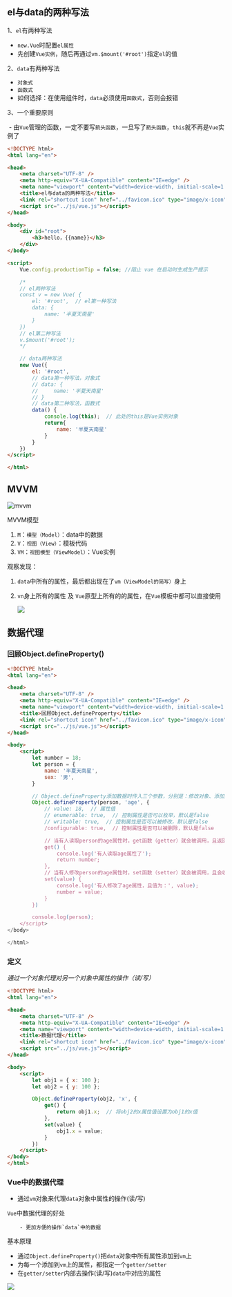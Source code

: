 ## el与data的两种写法

1、`el`有两种写法

 - `new.Vue`时配置`el属性`
 - 先创建`Vue实例`，随后再通过`vm.$mount('#root')`指定`el`的值

2、`data`有两种写法

 - `对象式`
 - `函数式`
 - 如何选择：在使用组件时，`data`必须使用`函数式`，否则会报错

3、一个重要原则

​	- 由`Vue`管理的函数，一定不要写`箭头函数`，一旦写了`箭头函数`，`this`就不再是`Vue`实例了

```html
<!DOCTYPE html>
<html lang="en">

<head>
    <meta charset="UTF-8" />
    <meta http-equiv="X-UA-Compatible" content="IE=edge" />
    <meta name="viewport" content="width=device-width, initial-scale=1.0" />
    <title>el与data的两种写法</title>
    <link rel="shortcut icon" href="../favicon.ico" type="image/x-icon" />
    <script src="../js/vue.js"></script>
</head>

<body>
    <div id="root">
        <h3>hello，{{name}}</h3>
    </div>
</body>

<script>
    Vue.config.productionTip = false; //阻止 vue 在启动时生成生产提示

    /*
    // el两种写法
    const v = new Vue( {
        el: '#root',  // el第一种写法
        data: {
            name: '半夏天南星'
        }
    })
    // el第二种写法
    v.$mount('#root');
    */

    // data两种写法
    new Vue({
        el: '#root',
        // data第一种写法，对象式
        // data: {
        //     name: '半夏天南星'
        // }
        // data第二种写法，函数式
        data() {
            console.log(this);  // 此处的this是Vue实例对象
            return{
                name: '半夏天南星'
            }
        }
    })
</script>

</html>
```

## MVVM

![mvvm](imgs\mvvm.png)

MVVM模型

1. `M`：`模型（Model）`：data中的数据
2. `V`：`视图（View）`：模板代码
3. `VM`：`视图模型（ViewModel）`：Vue实例

观察发现：

1. `data`中所有的属性，最后都出现在了`vm（ViewModel的简写）`身上

2. `vn`身上所有的属性 及 `Vue`原型上所有的的属性，在`Vue`模板中都可以直接使用

   ![](imgs/%E5%9B%BE7.png)

## 数据代理

### 回顾Object.defineProperty()

```html
<!DOCTYPE html>
<html lang="en">

<head>
    <meta charset="UTF-8" />
    <meta http-equiv="X-UA-Compatible" content="IE=edge" />
    <meta name="viewport" content="width=device-width, initial-scale=1.0" />
    <title>回顾Object.defineProperty</title>
    <link rel="shortcut icon" href="../favicon.ico" type="image/x-icon" />
    <script src="../js/vue.js"></script>
</head>

<body>
    <script>
        let number = 18;
        let person = {
            name: '半夏天南星',
            sex: '男',
        }

        // Object.defineProperty添加数据时传入三个参数，分别是：修改对象、添加属性、属性值
        Object.defineProperty(person, 'age', {
            // value: 18,  // 属性值
            // enumerable: true,  // 控制属性是否可以枚举，默认是false
            // writable: true,  // 控制属性是否可以被修改，默认是false
            /configurable: true,  // 控制属性是否可以被删除，默认是false

            // 当有人读取person的age属性时，get函数（getter）就会被调用，且返回值就是age的值
            get() {
                console.log('有人读取age属性了');
                return number;
            },
            // 当有人修改person的age属性时，set函数（setter）就会被调用，且会收到修改的具体值
            set(value) {
                console.log('有人修改了age属性，且值为：', value);
                number = value;
            }
        })

        console.log(person);
    </script>
</body>

</html>
```

### 定义

*通过一个对象代理对另一个对象中属性的操作（读/写）*

```html
<!DOCTYPE html>
<html lang="en">

<head>
    <meta charset="UTF-8" />
    <meta http-equiv="X-UA-Compatible" content="IE=edge" />
    <meta name="viewport" content="width=device-width, initial-scale=1.0" />
    <title>数据代理</title>
    <link rel="shortcut icon" href="../favicon.ico" type="image/x-icon" />
    <script src="../js/vue.js"></script>
</head>

<body>
    <script>
        let obj1 = { x: 100 };
        let obj2 = { y: 100 };

        Object.defineProperty(obj2, 'x', {
            get() {
                return obj1.x;  // 将obj2的x属性值设置为obj1的x值
            },
            set(value) {
                obj1.x = value;
            }
        })
    </script>
</body>
</html>
```

### Vue中的数据代理

- 通过`vm`对象来代理`data`对象中属性的操作(读/写)

`Vue`中数据代理的好处

		- 更加方便的操作`data`中的数据

基本原理

- 通过`Object.defineProperty()`把`data`对象中所有属性添加到`vm`上
- 为每一个添加到`vm`上的属性，都指定一个`getter/setter`
- 在`getter/setter`内部去操作(读/写)`data`中对应的属性

![](imgs\图8.png)